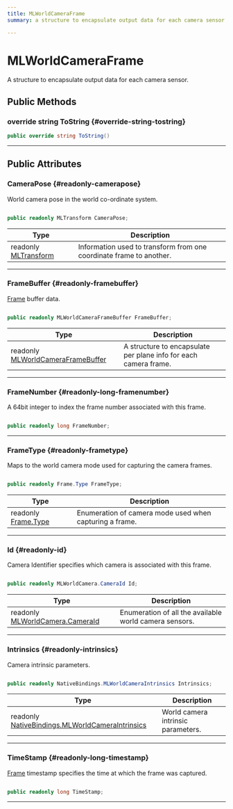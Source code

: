```yaml
---
title: MLWorldCameraFrame
summary: a structure to encapsulate output data for each camera sensor. 

---
```


# MLWorldCameraFrame




A structure to encapsulate output data for each camera sensor.   





## Public Methods

### override string ToString {#override-string-tostring}

```csharp
public override string ToString()
```






-----------

## Public Attributes

### CameraPose {#readonly-camerapose}

World camera pose in the world co-ordinate system. 

```csharp

public readonly MLTransform CameraPose;

```

| Type | Description  | 
|--|--|
| readonly [MLTransform](/versioned_docs/version-22-Feb-2023/unity-api/api/UnityEngine.XR.MagicLeap.Native/MagicLeapNativeBindings/UnityEngine.XR.MagicLeap.Native.MagicLeapNativeBindings.MLTransform.md) | Information used to transform from one coordinate frame to another.  |





-----------

### FrameBuffer {#readonly-framebuffer}

[Frame](/versioned_docs/version-22-Feb-2023/unity-api/api/UnityEngine.XR.MagicLeap/MLWorldCamera/Frame/UnityEngine.XR.MagicLeap.MLWorldCamera.Frame.md) buffer data. 

```csharp

public readonly MLWorldCameraFrameBuffer FrameBuffer;

```

| Type | Description  | 
|--|--|
| readonly [MLWorldCameraFrameBuffer](/versioned_docs/version-22-Feb-2023/unity-api/api/UnityEngine.XR.MagicLeap/MLWorldCamera/NativeBindings/UnityEngine.XR.MagicLeap.MLWorldCamera.NativeBindings.MLWorldCameraFrameBuffer.md) | A structure to encapsulate per plane info for each camera frame.  |





-----------

### FrameNumber {#readonly-long-framenumber}

A 64bit integer to index the frame number associated with this frame. 

```csharp

public readonly long FrameNumber;

```






-----------

### FrameType {#readonly-frametype}

Maps to the world camera mode used for capturing the camera frames. 

```csharp

public readonly Frame.Type FrameType;

```

| Type | Description  | 
|--|--|
| readonly [Frame.Type](/versioned_docs/version-22-Feb-2023/unity-api/api/UnityEngine.XR.MagicLeap/MLWorldCamera/Frame/UnityEngine.XR.MagicLeap.MLWorldCamera.Frame.md#enums-type) | Enumeration of camera mode used when capturing a frame.  |





-----------

### Id {#readonly-id}

Camera Identifier specifies which camera is associated with this frame. 

```csharp

public readonly MLWorldCamera.CameraId Id;

```

| Type | Description  | 
|--|--|
| readonly [MLWorldCamera.CameraId](/versioned_docs/version-22-Feb-2023/unity-api/api/UnityEngine.XR.MagicLeap/MLWorldCamera/UnityEngine.XR.MagicLeap.MLWorldCamera.md#enums-cameraid) | Enumeration of all the available world camera sensors.  |





-----------

### Intrinsics {#readonly-intrinsics}

Camera intrinsic parameters. 

```csharp

public readonly NativeBindings.MLWorldCameraIntrinsics Intrinsics;

```

| Type | Description  | 
|--|--|
| readonly [NativeBindings.MLWorldCameraIntrinsics](/versioned_docs/version-22-Feb-2023/unity-api/api/UnityEngine.XR.MagicLeap/MLWorldCamera/NativeBindings/UnityEngine.XR.MagicLeap.MLWorldCamera.NativeBindings.MLWorldCameraIntrinsics.md) | World camera intrinsic parameters.  |





-----------

### TimeStamp {#readonly-long-timestamp}

[Frame](/versioned_docs/version-22-Feb-2023/unity-api/api/UnityEngine.XR.MagicLeap/MLWorldCamera/Frame/UnityEngine.XR.MagicLeap.MLWorldCamera.Frame.md) timestamp specifies the time at which the frame was captured. 

```csharp

public readonly long TimeStamp;

```






-----------


